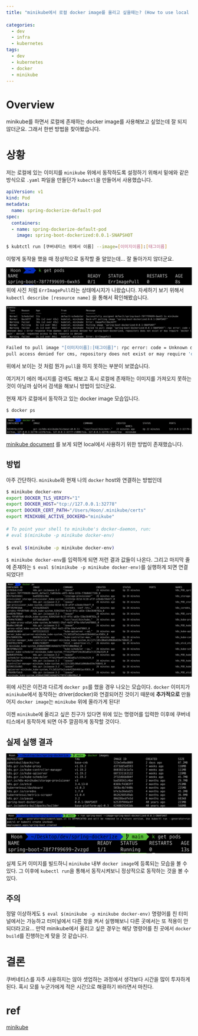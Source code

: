 ```yaml
---
title: "minikube에서 로컬 docker image를 올리고 싶을때는? (How to use local docker image in minikube(kubernetes))"

categories:
  - dev
  - infra
  - kubernetes
tags:
  - dev
  - kubernetes
  - docker
  - minikube
---
```


# Overview
minikube를 하면서 로컬에 존재하는 docker image를 사용해보고 싶었는데 잘 되지 않더군요. 그래서 한번 방법을 찾아봤습니다.

# 상황
저는 로컬에 있는 이미지를 `minikube` 위에서 동작하도록 설정하기 위해서 밑에와 같은 방식으로 `.yaml` 파일을 만들던가 `kubectl`을 만들어서 사용했습니다.
``` yaml
apiVersion: v1
kind: Pod
metadata:
  name: spring-dockerize-default-pod
spec:
  containers:
  - name: spring-dockerize-default-pod
    image: spring-boot-dockerized:0.0.1-SNAPSHOT
```

``` bash
$ kubtctl run [쿠버네티스 위에서 이름] --image=[이미지이름]:[태그이름]
```

이렇게 동작을 했을 때 정상적으로 동작할 줄 알았는데... 잘 돌아가지 않더군요.

![kubectl_get_pods](/assets/images/before_get_pods.png)
위에 사진 처럼 `ErrImagePull`라는 상태메시지가 나왔습니다. 자세하기 보기 위해서 `kubectl describe [resource name]` 을 통해서 확인해봤습니다.

![describe_pods](/assets/images/before_error.png)

``` bash
Failed to pull image "[이미지이름]:[태그이름]": rpc error: code = Unknown desc = Error response from daemon: 
pull access denied for cms, repository does not exist or may require 'docker login': denied: requested access to the resource is denied 
```

위에서 보이는 것 처럼 뭔가 `pull`을 하지 못하는 부분이 보였습니다. 

여기저기 에러 메시지를 검색도 해보고 혹시 로컬에 존재하는 이미지를 가져오지 못하는 것이 아닐까 싶어서 검색을 해보니 방법이 있더군요. 

현재 제가 로컬에서 동작하고 있는 docker image 모습입니다. 
``` bash
$ docker ps
```

![before_docker_ps](/assets/images/before_docker_ps.png)


[minikube document](https://kubernetes.io/ko/docs/setup/learning-environment/minikube/#docker-%EB%8D%B0%EB%AA%AC-%EC%9E%AC%EC%82%AC%EC%9A%A9%EC%9D%84-%ED%86%B5%ED%95%9C-%EB%A1%9C%EC%BB%AC-%EC%9D%B4%EB%AF%B8%EC%A7%80-%EC%82%AC%EC%9A%A9%ED%95%98%EA%B8%B0) 를 보게 되면 local에서 사용하기 위한 방법이 존재했습니다.

## 방법
아주 간단하다. `minikube`와 현재 나의 `docker` host와 연결하는 방법인데 

``` bash
$ minikube docker-env
export DOCKER_TLS_VERIFY="1"
export DOCKER_HOST="tcp://127.0.0.1:32778"
export DOCKER_CERT_PATH="/Users/Hoon/.minikube/certs"
export MINIKUBE_ACTIVE_DOCKERD="minikube"

# To point your shell to minikube's docker-daemon, run:
# eval $(minikube -p minikube docker-env)

$ eval $(minikube -p minikube docker-env)
``` 
``$ minikube docker-env``를 입력하게 되면 저런 결과 값들이 나온다. 그리고 마지막 줄에 존재하는 ``$ eval $(minikube -p minikube docker-env)``를 실행하게 되면 연결되었다!!

![after_docker_ps](/assets/images/after_docker_ps.png)

위에 사진은 이전과 다르게 `docker ps`를 했을 경우 나오는 모습이다. `docker` 이미지가 `minikube`에서 동작하는 driver(docker)와 연결되어진 것이기 때문에 **추가적으로** 만들어지 `docker image`는 `minikube` 위에 올라가게 된다!

이젠 `minikube`에 올리고 싶은 친구가 있다면 위에 있는 명령어를 입력한 이후에 쿠버네티스에서 동작하게 되면 아주 깔끔하게 동작할 것이다.

## 실제 실행 결과
![after_docker_images](/assets/images/after_docker_images.png)

![after_kubectl_run](/assets/images/kubectl_run.png)

![after_kubectl_get_pods](/assets/images/after_kubectl_get_pods.png)

실제 도커 이미지를 빌드하니 `minikube` 내부 `docker image`에 등록되는 모습을 볼 수 있다. 그 이후에 `kubectl run`을 통해서 동작시켜보니 정상적으로 동작하는 것을 볼 수 있다.

## 주의
정말 이상하게도 ``$ eval $(minikube -p minikube docker-env)`` 명령어를 친 터미널에서는 가능하고 터미널에서 다른 창을 켜서 실행해보니 다른 곳에서는 또 적용이 안되더라고요... 만약 minikube에서 올리고 싶은 경우는 해당 명령어를 친 곳에서 `docker build`를 진행하는게 맞을 것 같습니다. 


# 결론
쿠버네티스를 자주 사용하지는 않아 셋업하는 과정에서 생각보다 시간을 많이 투자하게 된다. 혹시 모를 누군가에게 적은 시간으로 해결하기 바라면서 마친다.

# ref
[minikube](https://kubernetes.io/ko/docs/setup/learning-environment/minikube/)
